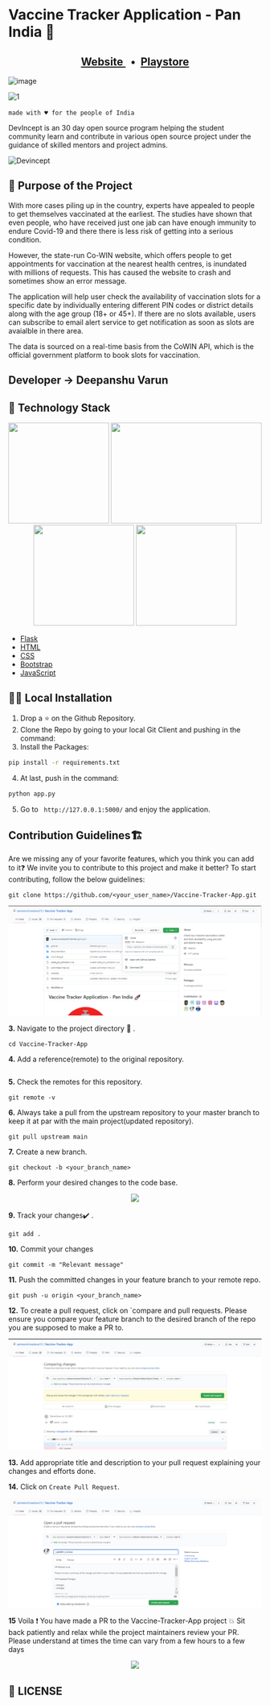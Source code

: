 
# Vaccine Tracker Application - Pan India 💉

<h2 align="center"><a href="https://vaccine-tracker-app.netlify.app/" target="_blank">Website </a>&nbsp; • &nbsp;<a href="https://play.google.com/store/apps/details?id=com.rawat.sanjeevaniapp" target="_blank">Playstore</a></h2>

![image](https://user-images.githubusercontent.com/76895975/125991740-f6fd03d8-a5cb-4d6a-ad64-9c7d935c3d77.png)

![1](https://user-images.githubusercontent.com/56088741/123548760-cd4d1280-d783-11eb-8654-000fd6fa1f26.gif)

```made with ♥ for the people of India```
  
DevIncept is an 30 day open source program helping the student community learn and contribute in various open source project under the guidance of skilled mentors and project admins.

![Devincept](https://user-images.githubusercontent.com/56088741/123548852-1ef59d00-d784-11eb-8e39-255e0c3e97d5.gif)


## 🎯 Purpose of the Project

With more cases piling up in the country, experts have appealed to people to get themselves vaccinated at the earliest. The studies have shown that even people, who have received just one jab can have enough immunity to endure Covid-19 and there there is less risk of getting into a serious condition.

However, the state-run Co-WIN website, which offers people to get appointments for vaccination at  the nearest health centres, is inundated with millions of requests. This has caused the website to crash and sometimes show an error message.

The application will help user check the availability of vaccination slots for a specific date by individually entering different PIN codes or district details along with the age group (18+ or 45+). If there are no slots available, users can subscribe to email alert service to get notification as soon as slots are avaialble in there area.

The data is sourced on a real-time basis from the CoWIN API, which is the official government platform to book slots for vaccination.

## Developer -> **Deepanshu Varun**               




## 🏁 Technology Stack
<p align="center">
<img height="200" width ="200" src = "https://user-images.githubusercontent.com/56405152/125989051-99f28b39-b160-4d7b-ab7b-249479f94890.png"></img>
<img height="200" width ="300" src = "https://user-images.githubusercontent.com/56405152/125989130-6948a657-e059-49c4-85e3-4ec3f90f4deb.png"></img>
<img height="200" width ="200" src = "https://user-images.githubusercontent.com/56405152/125989579-a00eb116-84eb-4bb8-a5e5-5cccfc24de9c.png"></img>
<img height="200" width ="200" src = "https://user-images.githubusercontent.com/56405152/125989742-c06ee9d6-0663-4706-a600-bc9dd4f5b34e.png"></img>
</p>


* [Flask](https://github.com/pallets/flask)<br />
* [HTML](https://www.w3.org/TR/html52)<br />
* [CSS](https://developer.mozilla.org/en-US/docs/Web/CSS)<br />
* [Bootstrap](https://getbootstrap.com)<br />
* [JavaScript](https://developer.mozilla.org/en-US/docs/Web/JavaScript)

## 🏃‍♂️ Local Installation

1. Drop a ⭐ on the Github Repository. 
2. Clone the Repo by going to your local Git Client and pushing in the command: 
3. Install the Packages: 
```sh
pip install -r requirements.txt
```

4. At last, push in the command:
```sh
python app.py
```

5. Go to ` http://127.0.0.1:5000/` and enjoy the application.


## Contribution Guidelines🏗

Are we missing any of your favorite features, which you think you can add to it❓ We invite you to contribute to this project and make it better?
To start contributing, follow the below guidelines:
```
git clone https://github.com/<your_user_name>/Vaccine-Tracker-App.git

```

<img src="screenshots/ss3.png"  width="800">


**3.** Navigate to the project directory :file_folder: .

```
cd Vaccine-Tracker-App
```

**4.** Add a reference(remote) to the original repository.
```
```

**5.** Check the remotes for this repository.

```
git remote -v
```

**6.** Always take a pull from the upstream repository to your master branch to keep it at par with the main project(updated repository).

```
git pull upstream main
```

**7.** Create a new branch.

```
git checkout -b <your_branch_name>
```

**8.** Perform your desired changes to the code base.

<p align="center"><img width=35% src="https://media2.giphy.com/media/L1R1tvI9svkIWwpVYr/giphy.gif?cid=ecf05e47pzi2rpig0vc8pjusra8hiai1b91zgiywvbubu9vu&rid=giphy.gif"></p>

**9.** Track your changes:heavy_check_mark: .

```
git add .
```

**10.** Commit your changes
```
git commit -m "Relevant message"
```

**11.** Push the committed changes in your feature branch to your remote repo.

```
git push -u origin <your_branch_name>
```

**12.** To create a pull request, click on `compare and pull requests. Please ensure you compare your feature branch to the desired branch of the repo you are supposed to make a PR to.

<img src="screenshots/ss1.png" width=800>

**13.** Add appropriate title and description to your pull request explaining your changes and efforts done.

**14.** Click on `Create Pull Request`.

<img src="screenshots/ss2.png" width=800>

**15** Voila :exclamation: You have made a PR to the Vaccine-Tracker-App project :boom: Sit back patiently and relax while the project maintainers review your PR. Please understand at times the time can vary from a few hours to a few days

<p align="center"><img src="https://media.giphy.com/media/5mCQOcUfywmyI/giphy.gif" width=35%></p>





## 📜 LICENSE
